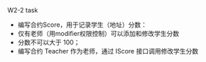 W2-2 task
- 编写合约Score，⽤于记录学⽣（地址）分数：
- 仅有⽼师（⽤modifier权限控制）可以添加和修改学⽣分数
- 分数不可以⼤于 100；
- 编写合约 Teacher 作为⽼师，通过 IScore 接⼝调⽤修改学⽣分数